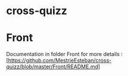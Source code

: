 # cross-quizz

# Front
Documentation in folder Front for more details : [https://github.com/MestrieEsteban/cross-quizz/blob/master/Front/README.md]
